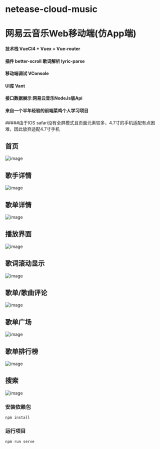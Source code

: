 # netease-cloud-music

# 网易云音乐Web移动端(仿App端)
#### 技术栈 VueCl4 + Vuex + Vue-router
#### 插件 better-scroll 歌词解析 lyric-parse
#### 移动端调试 VConsole 
#### UI库 Vant
#### 接口数据展示 网易云音乐NodeJs版Api
#### 来自一个半年经验的前端菜鸡个人学习项目
#####由于IOS safari没有全屏模式且页面元素较多，4.7寸的手机适配有点困难，因此放弃适配4.7寸手机

## 首页
![image](https://github.com/ZhangJianChengZzz/netease-cloud-music/blob/master/src/assets/screen/index.jpg)

## 歌手详情
![image](https://github.com/ZhangJianChengZzz/netease-cloud-music/blob/master/src/assets/screen/singer_detail.jpg)

## 歌单详情
![image](https://github.com/ZhangJianChengZzz/netease-cloud-music/blob/master/src/assets/screen/playlist.png)

## 播放界面
![image](https://github.com/ZhangJianChengZzz/netease-cloud-music/blob/master/src/assets/screen/player.png)

## 歌词滚动显示
![image](https://github.com/ZhangJianChengZzz/netease-cloud-music/blob/master/src/assets/screen/lyric.png)

## 歌单/歌曲评论
![image](https://github.com/ZhangJianChengZzz/netease-cloud-music/blob/master/src/assets/screen/comments.png)

## 歌单广场
![image](https://github.com/ZhangJianChengZzz/netease-cloud-music/blob/master/src/assets/screen/playlist_place.png)

## 歌单排行榜
![image](https://github.com/ZhangJianChengZzz/netease-cloud-music/blob/master/src/assets/screen/top_list.png)

## 搜索
![image](https://github.com/ZhangJianChengZzz/netease-cloud-music/blob/master/src/assets/screen/search.png)


### 安装依赖包
```
npm install
```

### 运行项目
```
npm run serve
```

